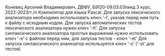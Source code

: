 Коневец Арсений Владимирович, ДВФУ, Б9120-09.03.03пикд 3 курс, 2022-2023гг./n
Компилятор для языка Pascal.
Для запуска лексического анализатора необходимо использовать ключ '-l', указав перед ним путь к файлу с исходным кодом.
Для запуска автоматических тестов лексического анализатора нужен ключ '-lt'.
Для запуска синтаксического анализатора простых выражений нужно использовать ключ '-e' с файлом перед ним, для запуска тестов - ключ '-et'
Для запуска синтаксического анализатор используется ключ '-s' ('-st' для тестов)
